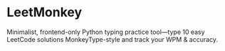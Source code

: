 # LeetMonkey
Minimalist, frontend-only Python typing practice tool—type 10 easy LeetCode solutions MonkeyType-style and track your WPM &amp; accuracy.
